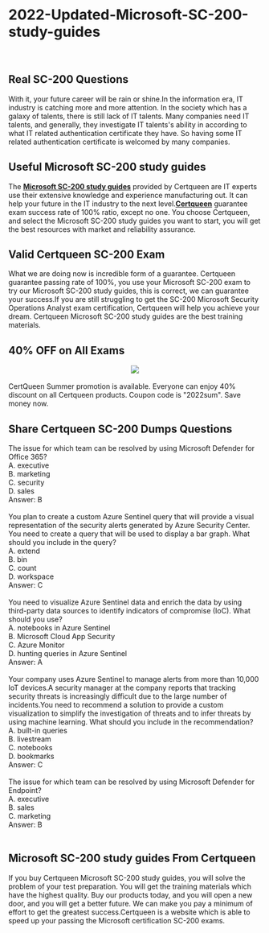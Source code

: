 # 2022-Updated-Microsoft-SC-200-study-guides
<br />
<h2>
	Real  SC-200 Questions
</h2>
With it, your future career will be rain or shine.In the information era, IT industry is catching more and more attention. In the society which has a galaxy of talents, there is still lack of IT talents. Many companies need IT talents, and generally, they investigate IT talents's ability in according to what IT related authentication certificate they have. So having some IT related authentication certificate is welcomed by many companies.<br />
<h2>
	Useful Microsoft SC-200 study guides
</h2>
The <a href="https://www.certqueen.com/SC-200.html" target="_blank"><strong>Microsoft SC-200 study guides</strong></a> provided by Certqueen are IT experts use their extensive knowledge and experience manufacturing out. It can help your future in the IT industry to the next level.<a href="http://www.certqueen.com/" target="_blank"><strong>Certqueen</strong></a> guarantee exam success rate of 100% ratio, except no one. You choose Certqueen, and select the Microsoft SC-200 study guides you want to start, you will get the best resources with market and reliability assurance.<br />
<h2>
	Valid Certqueen SC-200 Exam
</h2>
What we are doing now is incredible form of a guarantee. Certqueen guarantee passing rate of 100%, you use your Microsoft SC-200 exam to try our Microsoft SC-200 study guides, this is correct, we can guarantee your success.If you are still struggling to get the SC-200 Microsoft Security Operations Analyst exam certification, Certqueen will help you achieve your dream. Certqueen Microsoft SC-200 study guides are the best training materials.
<h2>
	40% OFF on All Exams
</h2>
<div style="text-align:center;">
	<a href="https://www.certqueen.com/promotion.asp"><img src="http://www.h12-261.com/wp-content/uploads/2022/07/CQ-Summer-2022-e1656656872933.jpg" /></a>
</div>
<br />
CertQueen Summer promotion is available. Everyone can enjoy 40% discount on all Certqueen products. Coupon code is "2022sum". Save money now.
<h2>
	Share Certqueen SC-200 Dumps Questions
</h2>
The issue for which team can be resolved by using Microsoft Defender for Office 365? <br />
A. executive <br />
B. marketing <br />
C. security <br />
D. sales <br />
Answer: B<br />
<br />
You plan to create a custom Azure Sentinel query that will provide a visual representation of the security alerts generated by Azure Security Center. You need to create a query that will be used to display a bar graph. What should you include in the query? <br />
A. extend <br />
B. bin <br />
C. count <br />
D. workspace <br />
Answer: C<br />
<br />
You need to visualize Azure Sentinel data and enrich the data by using third-party data sources to identify indicators of compromise (IoC). What should you use? <br />
A. notebooks in Azure Sentinel <br />
B. Microsoft Cloud App Security <br />
C. Azure Monitor <br />
D. hunting queries in Azure Sentinel <br />
Answer: A<br />
<br />
Your company uses Azure Sentinel to manage alerts from more than 10,000 IoT devices.A security manager at the company reports that tracking security threats is increasingly difficult due to the large number of incidents.You need to recommend a solution to provide a custom visualization to simplify the investigation of threats and to infer threats by using machine learning. What should you include in the recommendation? <br />
A. built-in queries <br />
B. livestream <br />
C. notebooks <br />
D. bookmarks <br />
Answer: C<br />
<br />
The issue for which team can be resolved by using Microsoft Defender for Endpoint? <br />
A. executive <br />
B. sales <br />
C. marketing <br />
Answer: B<br />
<br />
<h2>
	Microsoft SC-200 study guides From Certqueen
</h2>
If you buy Certqueen Microsoft SC-200 study guides, you will solve the problem of your test preparation. You will get the training materials which have the highest quality. Buy our products today, and you will open a new door, and you will get a better future. We can make you pay a minimum of effort to get the greatest success.Certqueen is a website which is able to speed up your passing the Microsoft certification SC-200 exams.
